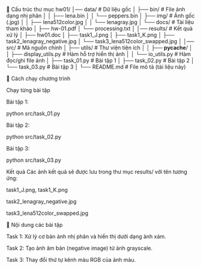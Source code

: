 📂 Cấu trúc thư mục
hw01/
│── data/ # Dữ liệu gốc
│ ├── bin/ # File ảnh dạng nhị phân
│ │ ├── lena.bin
│ │ └── peppers.bin
│ ├── img/ # Ảnh gốc (.jpg)
│ │ ├── lena512color.jpg
│ │ └── lenagray.jpg
│ └── docs/ # Tài liệu tham khảo
│ ├── hw-01.pdf
│ └── processing.txt
│
│── results/ # Kết quả xử lý
│ ├── hw01.doc
│ ├── task1_J.png
│ ├── task1_K.png
│ ├── task2_lenagray_negative.jpg
│ └── task3_lena512color_swapped.jpg
│
│── src/ # Mã nguồn chính
│ ├── utils/ # Thư viện tiện ích
│ │ ├── **pycache**/
│ │ ├── display_utils.py # Hàm hỗ trợ hiển thị ảnh
│ │ └── io_utils.py # Hàm đọc/ghi file ảnh
│ ├── task_01.py # Bài tập 1
│ ├── task_02.py # Bài tập 2
│ └── task_03.py # Bài tập 3
│
└── README.md # File mô tả (tài liệu này)

🚀 Cách chạy chương trình

Chạy từng bài tập

Bài tập 1:

python src/task_01.py

Bài tập 2:

python src/task_02.py

Bài tập 3:

python src/task_03.py

Kết quả
Các ảnh kết quả sẽ được lưu trong thư mục results/ với tên tương ứng:

task1_J.png, task1_K.png

task2_lenagray_negative.jpg

task3_lena512color_swapped.jpg

📖 Nội dung các bài tập

Task 1: Xử lý cơ bản ảnh nhị phân và hiển thị dưới dạng ảnh xám.

Task 2: Tạo ảnh âm bản (negative image) từ ảnh grayscale.

Task 3: Thay đổi thứ tự kênh màu RGB của ảnh màu.

